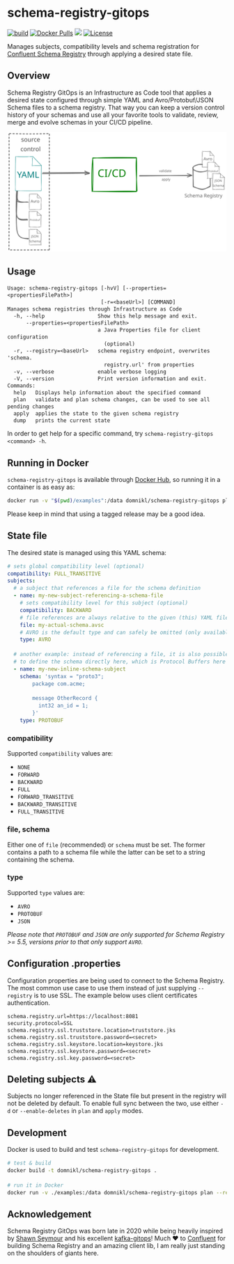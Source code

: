 # schema-registry-gitops

[![build](https://github.com/domnikl/schema-registry-gitops/workflows/build/badge.svg)](https://github.com/domnikl/schema-registry-gitops/actions)
[![Docker Pulls](https://img.shields.io/docker/pulls/domnikl/schema-registry-gitops)](https://hub.docker.com/repository/docker/domnikl/schema-registry-gitops)
<a href="https://codeclimate.com/github/domnikl/schema-registry-gitops/maintainability"><img src="https://api.codeclimate.com/v1/badges/2e87990ad7212a273b49/maintainability" /></a>
[![License](https://img.shields.io/badge/License-Apache%202.0-blue.svg)](LICENSE)

Manages subjects, compatibility levels and schema registration for [Confluent Schema Registry](https://docs.confluent.io/platform/current/schema-registry/index.html) through applying a desired state file.

## Overview

Schema Registry GitOps is an Infrastructure as Code tool that applies a desired state configured through simple YAML and
Avro/Protobuf/JSON Schema files to a schema registry. That way you can keep a version control history of your
schemas and use all your favorite tools to validate, review, merge and evolve schemas in your CI/CD pipeline.

![Yaml (+Avro, Protobuf, JSON) -> CI/CD -> Schema Registry](schema-registry-gitops.svg)

## Usage

```
Usage: schema-registry-gitops [-hvV] [--properties=<propertiesFilePath>]
                              [-r=<baseUrl>] [COMMAND]
Manages schema registries through Infrastructure as Code
  -h, --help                 Show this help message and exit.
      --properties=<propertiesFilePath>
                             a Java Properties file for client configuration
                               (optional)
  -r, --registry=<baseUrl>   schema registry endpoint, overwrites 'schema.
                               registry.url' from properties
  -v, --verbose              enable verbose logging
  -V, --version              Print version information and exit.
Commands:
  help   Displays help information about the specified command
  plan   validate and plan schema changes, can be used to see all pending changes
  apply  applies the state to the given schema registry
  dump   prints the current state
```

In order to get help for a specific command, try `schema-registry-gitops <command> -h`.

## Running in Docker

`schema-registry-gitops` is available through [Docker Hub](https://hub.docker.com/repository/docker/domnikl/schema-registry-gitops), so running it in a container is as easy as:

```sh
docker run -v "$(pwd)/examples":/data domnikl/schema-registry-gitops plan --properties /data/client.properties /data/schema-registry.yml
```

Please keep in mind that using a tagged release may be a good idea.

## State file

The desired state is managed using this YAML schema:

```yaml
# sets global compatibility level (optional)
compatibility: FULL_TRANSITIVE
subjects:
  # a subject that references a file for the schema definition
  - name: my-new-subject-referencing-a-schema-file
    # sets compatibility level for this subject (optional)
    compatibility: BACKWARD
    # file references are always relative to the given (this) YAML file
    file: my-actual-schema.avsc
    # AVRO is the default type and can safely be omitted (only available for Schema Registry >= 5.5)
    type: AVRO

  # another example: instead of referencing a file, it is also possible
  # to define the schema directly here, which is Protocol Buffers here (note explicit type here)
  - name: my-new-inline-schema-subject
    schema: 'syntax = "proto3";
        package com.acme;
        
        message OtherRecord {
          int32 an_id = 1;
        }'
    type: PROTOBUF
```

### compatibility

Supported `compatibility` values are:
* `NONE`
* `FORWARD`
* `BACKWARD`
* `FULL`
* `FORWARD_TRANSITIVE`
* `BACKWARD_TRANSITIVE`
* `FULL_TRANSITIVE`

### file, schema

Either one of `file` (recommended) or `schema` must be set. The former contains a path to a schema file while the latter can be set
to a string containing the schema.

### type

Supported `type` values are:

* `AVRO`
* `PROTOBUF`
* `JSON`

_Please note that `PROTOBUF` and `JSON` are only supported for Schema Registry >= 5.5, versions prior to that only support `AVRO`._

## Configuration .properties

Configuration properties are being used to connect to the Schema Registry. The most common use case to use them
instead of just supplying `--registry` is to use SSL. The example below uses client certificates authentication.

```properties
schema.registry.url=https://localhost:8081
security.protocol=SSL
schema.registry.ssl.truststore.location=truststore.jks
schema.registry.ssl.truststore.password=<secret>
schema.registry.ssl.keystore.location=keystore.jks
schema.registry.ssl.keystore.password=<secret>
schema.registry.ssl.key.password=<secret>
```

## Deleting subjects ⚠️

Subjects no longer referenced in the State file but present in the registry will not be deleted by default. To enable full sync between the two, use either `-d` or `--enable-deletes` in `plan` and `apply` modes.

## Development

Docker is used to build and test `schema-registry-gitops` for development.

```sh
# test & build
docker build -t domnikl/schema-registry-gitops .

# run it in Docker
docker run -v ./examples:/data domnikl/schema-registry-gitops plan --registry http://localhost:8081 /data/schema-registry.yml
```

## Acknowledgement

Schema Registry GitOps was born late in 2020 while being heavily inspired by [Shawn Seymour](https://github.com/devshawn) and his excellent [kafka-gitops](https://github.com/devshawn/kafka-gitops)! Much ❤ to [Confluent](https://www.confluent.io/) for building Schema Registry and an amazing client lib, I am really just standing on the shoulders of giants here.
